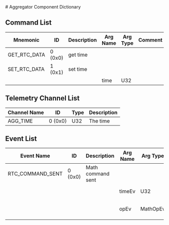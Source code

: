 <title>Aggregator Component Dictionary</title>
# Aggregator Component Dictionary


## Command List

|Mnemonic|ID|Description|Arg Name|Arg Type|Comment
|---|---|---|---|---|---|
|GET_RTC_DATA|0 (0x0)|get time| | |
|SET_RTC_DATA|1 (0x1)|set time| | |
| | | |time|U32||

## Telemetry Channel List

|Channel Name|ID|Type|Description|
|---|---|---|---|
|AGG_TIME|0 (0x0)|U32|The time|

## Event List

|Event Name|ID|Description|Arg Name|Arg Type|Arg Size|Description
|---|---|---|---|---|---|---|
|RTC_COMMAND_SENT|0 (0x0)|Math command sent| | | | |
| | | |timeEv|U32||The val1 argument|
| | | |opEv|MathOpEv||The requested operation|
